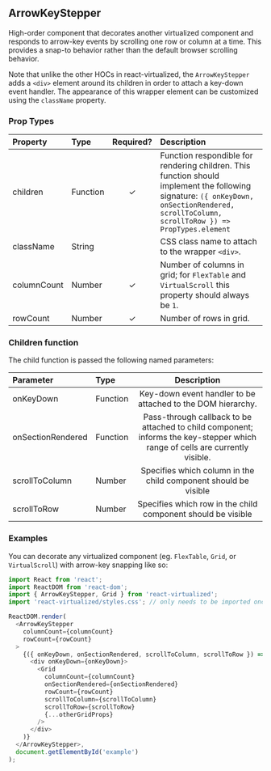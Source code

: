 ArrowKeyStepper
---------------

High-order component that decorates another virtualized component and responds to arrow-key events by scrolling one row or column at a time.
This provides a snap-to behavior rather than the default browser scrolling behavior.

Note that unlike the other HOCs in react-virtualized, the `ArrowKeyStepper` adds a `<div>` element around its children in order to attach a key-down event handler.
The appearance of this wrapper element can be customized using the `className` property.

### Prop Types
| Property | Type | Required? | Description |
|:---|:---|:---:|:---|
| children | Function | ✓ | Function respondible for rendering children. This function should implement the following signature: `({ onKeyDown, onSectionRendered, scrollToColumn, scrollToRow }) => PropTypes.element` |
| className | String |  | CSS class name to attach to the wrapper `<div>`. |
| columnCount | Number | ✓ | Number of columns in grid; for `FlexTable` and `VirtualScroll` this property should always be `1`. |
| rowCount | Number | ✓ | Number of rows in grid. |

### Children function

The child function is passed the following named parameters:

| Parameter | Type | Description |
|:---|:---|:---:|
| onKeyDown | Function | Key-down event handler to be attached to the DOM hierarchy. |
| onSectionRendered | Function | Pass-through callback to be attached to child component; informs the key-stepper which range of cells are currently visible. |
| scrollToColumn | Number | Specifies which column in the child component should be visible |
| scrollToRow | Number | Specifies which row in the child component should be visible |

### Examples

You can decorate any virtualized component (eg. `FlexTable`, `Grid`, or `VirtualScroll`) with arrow-key snapping like so:

```javascript
import React from 'react';
import ReactDOM from 'react-dom';
import { ArrowKeyStepper, Grid } from 'react-virtualized';
import 'react-virtualized/styles.css'; // only needs to be imported once

ReactDOM.render(
  <ArrowKeyStepper
    columnCount={columnCount}
    rowCount={rowCount}
  >
    {({ onKeyDown, onSectionRendered, scrollToColumn, scrollToRow }) => (
      <div onKeyDown={onKeyDown}>
        <Grid
          columnCount={columnCount}
          onSectionRendered={onSectionRendered}
          rowCount={rowCount}
          scrollToColumn={scrollToColumn}
          scrollToRow={scrollToRow}
          {...otherGridProps}
        />
      </div>
    )}
  </ArrowKeyStepper>,
  document.getElementById('example')
);
```
